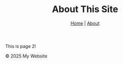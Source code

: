 <!DOCTYPE html>
<html lang="en">
<head>
  <meta charset="UTF-8" />
  <title>About</title>
  <link rel="stylesheet" href="css/style.css" />
</head>
<body>
  <header id="main-header">
    <h1 class="title">About This Site</h1>
    <nav>
      <a href="index.html">Home</a> |
      <a href="page2.html">About</a>
    </nav>
  </header>

  <main>
    <section class="box">This is page 2!</section>
  </main>

  <footer id="main-footer">
    <p>© 2025 My Website</p>
  </footer>
</body>
</html>
